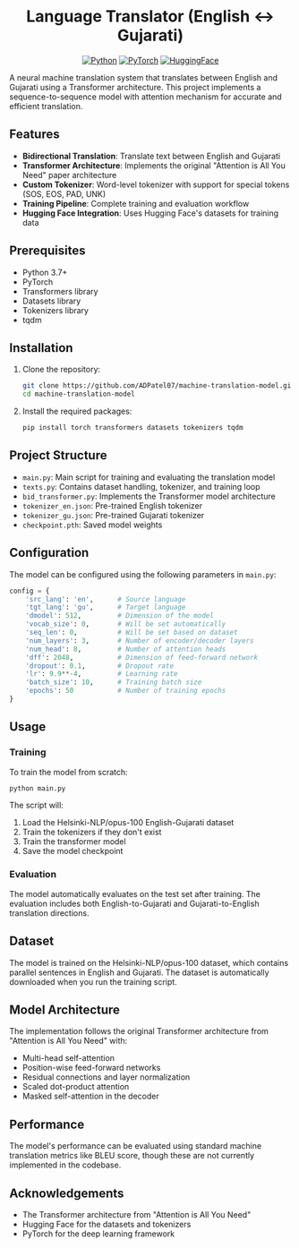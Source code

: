 <div align="center">

# Language Translator (English ↔ Gujarati)

[![Python](https://img.shields.io/badge/Python-3.7%2B-blue)](https://www.python.org/)
[![PyTorch](https://img.shields.io/badge/PyTorch-2.0+-ee4c2c)](https://pytorch.org/)
[![HuggingFace](https://img.shields.io/badge/HuggingFace-Datasets-yellow)](https://huggingface.co/docs/datasets/)

</div>

A neural machine translation system that translates between English and Gujarati using a Transformer architecture. This project implements a sequence-to-sequence model with attention mechanism for accurate and efficient translation.

## Features

- **Bidirectional Translation**: Translate text between English and Gujarati
- **Transformer Architecture**: Implements the original "Attention is All You Need" paper architecture
- **Custom Tokenizer**: Word-level tokenizer with support for special tokens (SOS, EOS, PAD, UNK)
- **Training Pipeline**: Complete training and evaluation workflow
- **Hugging Face Integration**: Uses Hugging Face's datasets for training data

## Prerequisites

- Python 3.7+
- PyTorch
- Transformers library
- Datasets library
- Tokenizers library
- tqdm

## Installation

1. Clone the repository:
   ```bash
   git clone https://github.com/ADPatel07/machine-translation-model.git
   cd machine-translation-model
   ```

2. Install the required packages:
   ```bash
   pip install torch transformers datasets tokenizers tqdm
   ```

## Project Structure

- `main.py`: Main script for training and evaluating the translation model
- `texts.py`: Contains dataset handling, tokenizer, and training loop
- `bid_transformer.py`: Implements the Transformer model architecture
- `tokenizer_en.json`: Pre-trained English tokenizer
- `tokenizer_gu.json`: Pre-trained Gujarati tokenizer
- `checkpoint.pth`: Saved model weights

## Configuration

The model can be configured using the following parameters in `main.py`:

```python
config = {
    'src_lang': 'en',      # Source language
    'tgt_lang': 'gu',      # Target language
    'dmodel': 512,         # Dimension of the model
    'vocab_size': 0,       # Will be set automatically
    'seq_len': 0,          # Will be set based on dataset
    'num_layers': 3,       # Number of encoder/decoder layers
    'num_head': 8,         # Number of attention heads
    'dff': 2048,           # Dimension of feed-forward network
    'dropout': 0.1,        # Dropout rate
    'lr': 9.9**-4,         # Learning rate
    'batch_size': 10,      # Training batch size
    'epochs': 50           # Number of training epochs
}
```

## Usage

### Training

To train the model from scratch:

```bash
python main.py
```

The script will:
1. Load the Helsinki-NLP/opus-100 English-Gujarati dataset
2. Train the tokenizers if they don't exist
3. Train the transformer model
4. Save the model checkpoint

### Evaluation

The model automatically evaluates on the test set after training. The evaluation includes both English-to-Gujarati and Gujarati-to-English translation directions.

## Dataset

The model is trained on the Helsinki-NLP/opus-100 dataset, which contains parallel sentences in English and Gujarati. The dataset is automatically downloaded when you run the training script.

## Model Architecture

The implementation follows the original Transformer architecture from "Attention is All You Need" with:
- Multi-head self-attention
- Position-wise feed-forward networks
- Residual connections and layer normalization
- Scaled dot-product attention
- Masked self-attention in the decoder

## Performance

The model's performance can be evaluated using standard machine translation metrics like BLEU score, though these are not currently implemented in the codebase.

## Acknowledgements

- The Transformer architecture from "Attention is All You Need"
- Hugging Face for the datasets and tokenizers
- PyTorch for the deep learning framework
